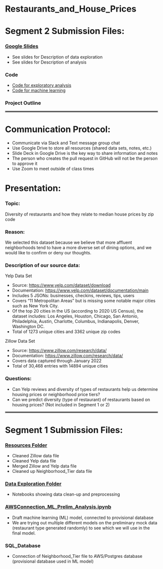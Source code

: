 # Restaurants_and_House_Prices

# Segment 2 Submission Files:

### [Google Slides](https://docs.google.com/presentation/d/1PKg5WkO88eU_hPHp4mJDg0-3eRan4CjP15BmRV8o_pw/edit?usp=sharing)
- See slides for Description of data exploration
- See slides for Description of analysis 

### Code
- [Code for exploratory analysis](https://github.com/pgoyal94/Restaurants_and_House_Prices/tree/main/Data_Exploration)
- [Code for machine learning](https://github.com/pgoyal94/Restaurants_and_House_Prices/tree/main/Machine_Learning)

### Project Outline


<hr style="border:2px solid gray"> </hr>

# Communication Protocol:
- Communicate via Slack and Text message group chat
- Use Google Drive to store all resources (shared data sets, notes, etc.)
- Slide Deck in Google Drive is the key way to share information and notes
- The person who creates the pull request in GitHub will not be the person to approve it
- Use Zoom to meet outside of class times

# Presentation:

### Topic: 
Diversity of restaurants and how they relate to median house prices by zip code
### Reason: 
We selected this dataset because we believe that more affluent neighborhoods tend to have a more diverse set of dining options, and we would like to confirm or deny our thoughts.
### Description of our source data:
Yelp Data Set
-  Source: https://www.yelp.com/dataset/download
-  Documentation: https://www.yelp.com/dataset/documentation/main
-  Includes 5 JSONs: businesses, checkins, reviews, tips, users
-  Covers “11 Metropolitan Areas” but is missing some notable major cities such as New York City.
-  Of the top 20 cities in the US (according  to 2020 US Census), the dataset includes: Los Angeles, Houston, Chicago, San Antonio, Philadelphia, Austin, Charlotte, Columbus, Indianapolis,  Denver, Washington DC.
-  Total of 1273 unique cities and 3362 unique zip codes

Zillow Data Set
-  Source: https://www.zillow.com/research/data/
-  Documentation: https://www.zillow.com/research/data/
-  Covers data captured through January 2022
-  Total of 30,468 entries with 14894 unique cities

### Questions:
- Can Yelp reviews and diversity of types of restaurants help us determine housing prices or neighborhood price tiers? 
- Can we predict diversity (type of restaurant) of restaurants based on housing prices? (Not included in Segment 1 or 2)

<hr style="border:2px solid gray"> </hr>

# Segment 1 Submission Files:

### [Resources Folder](https://github.com/pgoyal94/Restaurants_and_House_Prices/tree/main/Resources)
- Cleaned Zillow data file
- Cleaned Yelp data file
- Merged Zillow and Yelp data file
- Cleaned up Neighborhood_Tier data file

### [Data Exploration Folder](https://github.com/pgoyal94/Restaurants_and_House_Prices/tree/main/Data_Exploration)
- Notebooks showing data clean-up and preprocessing

### [AWSConnection_ML_Prelim_Analysis.ipynb](https://github.com/pgoyal94/Restaurants_and_House_Prices/blob/main/AWSConnection_ML_Prelim_Analysis.ipynb)
- Draft machine learning (ML) model, connected to provisional database
- We are trying out multiple different models on the preliminary mock data (restaurant type generated randomly) to see which we will use in the final model.

### SQL_Database
- Connection of Neighborhood_Tier file to AWS/Postgres database (provisional database used in ML model)



